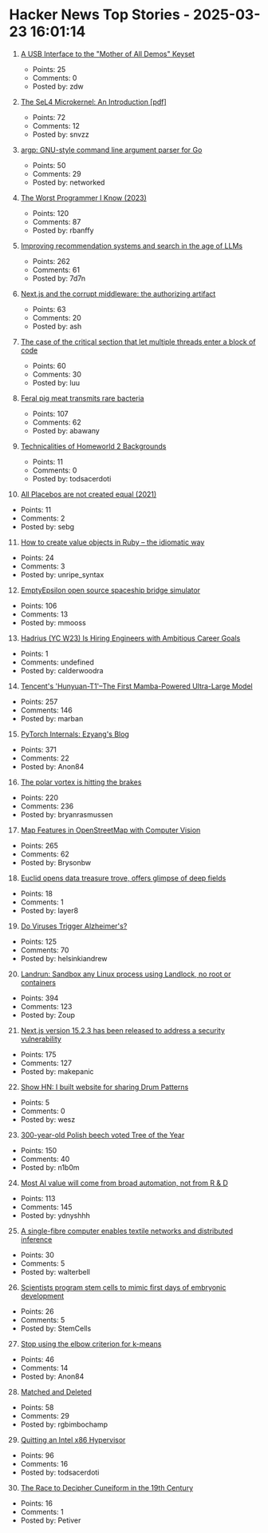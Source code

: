 # Hacker News Top Stories - 2025-03-23 16:01:14

1. [A USB Interface to the "Mother of All Demos" Keyset](https://www.righto.com/2025/03/mother-of-all-demos-usb-keyset-interface.html)
   - Points: 25
   - Comments: 0
   - Posted by: zdw

2. [The SeL4 Microkernel: An Introduction [pdf]](https://sel4.systems/About/seL4-whitepaper.pdf)
   - Points: 72
   - Comments: 12
   - Posted by: snvzz

3. [argp: GNU-style command line argument parser for Go](https://github.com/tdewolff/argp)
   - Points: 50
   - Comments: 29
   - Posted by: networked

4. [The Worst Programmer I Know (2023)](https://dannorth.net/the-worst-programmer/)
   - Points: 120
   - Comments: 87
   - Posted by: rbanffy

5. [Improving recommendation systems and search in the age of LLMs](https://eugeneyan.com/writing/recsys-llm/)
   - Points: 262
   - Comments: 61
   - Posted by: 7d7n

6. [Next.js and the corrupt middleware: the authorizing artifact](https://zhero-web-sec.github.io/research-and-things/nextjs-and-the-corrupt-middleware)
   - Points: 63
   - Comments: 20
   - Posted by: ash

7. [The case of the critical section that let multiple threads enter a block of code](https://devblogs.microsoft.com/oldnewthing/20250321-00/?p=110984)
   - Points: 60
   - Comments: 30
   - Posted by: luu

8. [Feral pig meat transmits rare bacteria](https://arstechnica.com/health/2025/03/florida-man-eats-feral-pig-meat-contracts-rare-biothreat-bacteria/)
   - Points: 107
   - Comments: 62
   - Posted by: abawany

9. [Technicalities of Homeworld 2 Backgrounds](https://simonschreibt.de/gat/homeworld-2-backgrounds/)
   - Points: 11
   - Comments: 0
   - Posted by: todsacerdoti

10. [All Placebos are not created equal (2021)](https://www.samstack.io/p/all-placebos-are-not-created-equal)
   - Points: 11
   - Comments: 2
   - Posted by: sebg

11. [How to create value objects in Ruby – the idiomatic way](https://allaboutcoding.ghinda.com/how-to-create-value-objects-in-ruby-the-idiomatic-way)
   - Points: 24
   - Comments: 3
   - Posted by: unripe_syntax

12. [EmptyEpsilon open source spaceship bridge simulator](https://daid.github.io/EmptyEpsilon/)
   - Points: 106
   - Comments: 13
   - Posted by: mmooss

13. [Hadrius (YC W23) Is Hiring Engineers with Ambitious Career Goals](https://www.ycombinator.com/companies/hadrius/jobs/CObSGR0-founding-software-engineer-tech-lead)
   - Points: 1
   - Comments: undefined
   - Posted by: calderwoodra

14. [Tencent's 'Hunyuan-T1'–The First Mamba-Powered Ultra-Large Model](https://llm.hunyuan.tencent.com/#/blog/hy-t1?lang=en)
   - Points: 257
   - Comments: 146
   - Posted by: marban

15. [PyTorch Internals: Ezyang's Blog](https://blog.ezyang.com/2019/05/pytorch-internals/)
   - Points: 371
   - Comments: 22
   - Posted by: Anon84

16. [The polar vortex is hitting the brakes](https://www.climate.gov/news-features/blogs/polar-vortex/polar-vortex-hitting-brakes)
   - Points: 220
   - Comments: 236
   - Posted by: bryanrasmussen

17. [Map Features in OpenStreetMap with Computer Vision](https://blog.mozilla.ai/map-features-in-openstreetmap-with-computer-vision/)
   - Points: 265
   - Comments: 62
   - Posted by: Brysonbw

18. [Euclid opens data treasure trove, offers glimpse of deep fields](https://www.esa.int/Science_Exploration/Space_Science/Euclid/Euclid_opens_data_treasure_trove_offers_glimpse_of_deep_fields)
   - Points: 18
   - Comments: 1
   - Posted by: layer8

19. [Do Viruses Trigger Alzheimer's?](https://www.economist.com/science-and-technology/2025/03/17/do-viruses-trigger-alzheimers)
   - Points: 125
   - Comments: 70
   - Posted by: helsinkiandrew

20. [Landrun: Sandbox any Linux process using Landlock, no root or containers](https://github.com/Zouuup/landrun)
   - Points: 394
   - Comments: 123
   - Posted by: Zoup

21. [Next.js version 15.2.3 has been released to address a security vulnerability](https://nextjs.org/blog/cve-2025-29927)
   - Points: 175
   - Comments: 127
   - Posted by: makepanic

22. [Show HN: I built website for sharing Drum Patterns](http://drumpatterns.onether.com)
   - Points: 5
   - Comments: 0
   - Posted by: wesz

23. [300-year-old Polish beech voted Tree of the Year](https://www.bbc.co.uk/news/articles/c20dd6yk55yo)
   - Points: 150
   - Comments: 40
   - Posted by: n1b0m

24. [Most AI value will come from broad automation, not from R & D](https://epoch.ai/gradient-updates/most-ai-value-will-come-from-broad-automation-not-from-r-d)
   - Points: 113
   - Comments: 145
   - Posted by: ydnyshhh

25. [A single-fibre computer enables textile networks and distributed inference](https://www.nature.com/articles/s41586-024-08568-6)
   - Points: 30
   - Comments: 5
   - Posted by: walterbell

26. [Scientists program stem cells to mimic first days of embryonic development](https://news.ucsc.edu/2025/03/shariati-cellstemcell-25.html)
   - Points: 26
   - Comments: 5
   - Posted by: StemCells

27. [Stop using the elbow criterion for k-means](https://arxiv.org/abs/2212.12189)
   - Points: 46
   - Comments: 14
   - Posted by: Anon84

28. [Matched and Deleted](https://www.dikshaupadhyay.com/p/matched-and-deleted)
   - Points: 58
   - Comments: 29
   - Posted by: rgbimbochamp

29. [Quitting an Intel x86 Hypervisor](https://halobates.de/blog/p/446)
   - Points: 96
   - Comments: 16
   - Posted by: todsacerdoti

30. [The Race to Decipher Cuneiform in the 19th Century](https://www.smithsonianmag.com/history/mystery-worlds-oldest-writing-system-remained-unsolved-until-four-scholars-raced-decipher-it-180985954/)
   - Points: 16
   - Comments: 1
   - Posted by: Petiver

